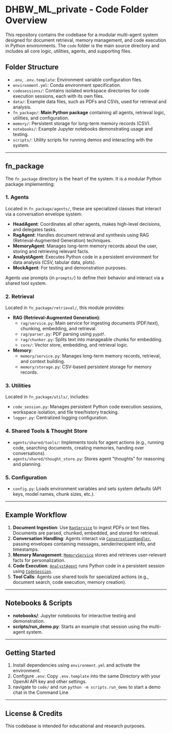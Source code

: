# DHBW_ML_private - Code Folder Overview

This repository contains the codebase for a modular multi-agent system designed for document retrieval, memory management, and code execution in Python environments. The `code` folder is the main source directory and includes all core logic, utilities, agents, and supporting files.

## Folder Structure

- `.env`, `.env.template`: Environment variable configuration files.
- `environment.yml`: Conda environment specification.
- `codesessions/`: Contains isolated workspace directories for code execution sessions, each with its own files.
- `data/`: Example data files, such as PDFs and CSVs, used for retrieval and analysis.
- `fn_package/`: **Main Python package** containing all agents, retrieval logic, utilities, and configuration.
- `memory/`: Persistent storage for long-term memory records (CSV).
- `notebooks/`: Example Jupyter notebooks demonstrating usage and testing.
- `scripts/`: Utility scripts for running demos and interacting with the system.

---

## fn_package

The `fn_package` directory is the heart of the system. It is a modular Python package implementing:

### 1. Agents

Located in `fn_package/agents/`, these are specialized classes that interact via a conversation envelope system:

- **HeadAgent**: Coordinates all other agents, makes high-level decisions, and delegates tasks.
- **RagAgent**: Handles document retrieval and synthesis using RAG (Retrieval-Augmented Generation) techniques.
- **MemoryAgent**: Manages long-term memory records about the user, storing and retrieving relevant facts.
- **AnalystAgent**: Executes Python code in a persistent environment for data analysis (CSV, tabular data, plots).
- **MockAgent**: For testing and demonstration purposes.

Agents use prompts (in `prompts/`) to define their behavior and interact via a shared tool system.

### 2. Retrieval

Located in `fn_package/retrieval/`, this module provides:

- **RAG (Retrieval-Augmented Generation)**: 
  - `rag/service.py`: Main service for ingesting documents (PDF/text), chunking, embedding, and retrieval.
  - `rag/parser.py`: PDF parsing using `pypdf`.
  - `rag/chunker.py`: Splits text into manageable chunks for embedding.
  - `core/`: Vector store, embedding, and retrieval logic.
- **Memory**:
  - `memory/service.py`: Manages long-term memory records, retrieval, and context building.
  - `memory/storage.py`: CSV-based persistent storage for memory records.

### 3. Utilities

Located in `fn_package/utils/`, includes:

- `code_session.py`: Manages persistent Python code execution sessions, workspace isolation, and file tree/history tracking.
- `logger.py`: Centralized logging configuration.

### 4. Shared Tools & Thought Store

- `agents/shared/tools/`: Implements tools for agent actions (e.g., running code, searching documents, creating memories, handing over conversations).
- `agents/shared/thought_store.py`: Stores agent "thoughts" for reasoning and planning.

### 5. Configuration

- `config.py`: Loads environment variables and sets system defaults (API keys, model names, chunk sizes, etc.).

---

## Example Workflow

1. **Document Ingestion**: Use [`RagService`](fn_package/retrieval/rag/service.py) to ingest PDFs or text files. Documents are parsed, chunked, embedded, and stored for retrieval.
2. **Conversation Handling**: Agents interact via [`ConversationHandler`](fn_package/conversation/conversation_handler.py), passing envelopes containing messages, sender/recipient info, and timestamps.
3. **Memory Management**: [`MemoryService`](fn_package/retrieval/memory/service.py) stores and retrieves user-relevant facts for personalization.
4. **Code Execution**: [`AnalystAgent`](fn_package/agents/analyst_agent.py) runs Python code in a persistent session using [`CodeSession`](fn_package/utils/code_session.py).
5. **Tool Calls**: Agents use shared tools for specialized actions (e.g., document search, code execution, memory creation).

---

## Notebooks & Scripts

- **notebooks/**: Jupyter notebooks for interactive testing and demonstration.
- **scripts/run_demo.py**: Starts an example chat session using the multi-agent system.

---

## Getting Started

1. Install dependencies using `environment.yml` and activate the environment.
2. Configure `.env`: Copy `.env.template` into the same Directory with your OpenAI API key and other settings.
3. navigate to `code/` and run `python -m scripts.run_demo` to start a demo chat in the Command Line

---

## License & Credits

This codebase is intended for educational and research purposes.